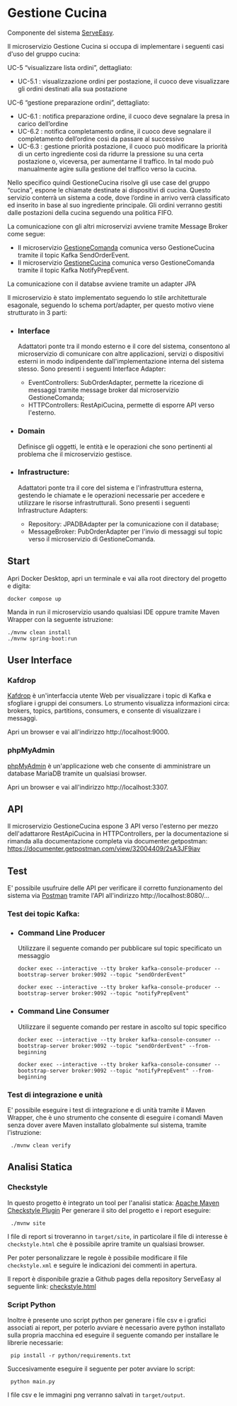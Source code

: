 # Gestione Cucina
Componente del sistema [ServeEasy](https://github.com/giorgio-hash/ServeEasy.git).

Il microservizio Gestione Cucina si occupa di implementare i seguenti casi d'uso del gruppo cucina:

UC-5 “visualizzare lista ordini”, dettagliato:
- UC-5.1 : visualizzazione ordini per postazione, il cuoco deve visualizzare gli ordini destinati alla sua postazione

UC-6 “gestione preparazione ordini”, dettagliato:
- UC-6.1 : notifica preparazione ordine, il cuoco deve segnalare la presa in carico dell’ordine
- UC-6.2 : notifica completamento ordine, il cuoco deve segnalare il completamento dell’ordine così da passare al successivo
- UC-6.3 : gestione priorità postazione, il cuoco può modificare la priorità di un certo ingrediente così da ridurre la pressione su una certa postazione o, viceversa, per aumentarne il traffico. In tal modo può manualmente agire sulla gestione del traffico verso la cucina.

Nello specifico quindi GestioneCucina risolve gli use case del gruppo “cucina”, espone le chiamate destinate ai 
dispositivi di cucina. Questo servizio conterrà un sistema a code, dove l’ordine in arrivo verrà classificato ed 
inserito in base al suo ingrediente principale. Gli ordini verranno gestiti dalle postazioni della cucina 
seguendo una politica FIFO.

La comunicazione con gli altri microservizi avviene tramite Message Broker come segue:
- Il microservizio [GestioneComanda](https://github.com/giorgio-hash/GestioneComanda) comunica verso GestioneCucina tramite il topic Kafka SendOrderEvent.
- Il microservizio [GestioneCucina](https://github.com/giorgio-hash/GestioneCucina) comunica verso GestioneComanda tramite il topic Kafka NotifyPrepEvent.

La comunicazione con il databse avviene tramite un adapter JPA

Il microservizio è stato implementato seguendo lo stile architetturale esagonale, seguendo lo schema port/adapter,
per questo motivo viene strutturato in 3 parti:

- ### Interface
    Adattatori ponte tra il mondo esterno e il core del sistema, consentono al microservizio di comunicare con altre applicazioni, servizi o dispositivi esterni in modo indipendente dall'implementazione interna del sistema stesso. Sono presenti i seguenti Interface Adapter:
    - EventControllers: SubOrderAdapter, permette la ricezione di messaggi tramite message broker dal microservizio GestioneComanda;
    - HTTPControllers: RestApiCucina, permette di esporre API verso l'esterno.

- ### Domain
  Definisce gli oggetti, le entità e le operazioni che sono pertinenti al problema che il microservizio gestisce.

- ### Infrastructure:
  Adattatori ponte tra il core del sistema e l'infrastruttura esterna, gestendo le chiamate e le operazioni necessarie per accedere e utilizzare le risorse infrastrutturali.     Sono presenti i seguenti Infrastructure Adapters:
    - Repository: JPADBAdapter per la comunicazione con il database;
    - MessageBroker: PubOrderAdapter per l'invio di messaggi sul topic verso il microservizio di GestioneComanda.

## Start
Apri Docker Desktop, apri un terminale e vai alla root directory del progetto e digita:
```shell
docker compose up
```
Manda in run il microservizio usando qualsiasi IDE oppure tramite Maven Wrapper con la seguente istruzione:
```shell
./mvnw clean install
./mvnw spring-boot:run
```

## User Interface

### Kafdrop
[Kafdrop](https://github.com/obsidiandynamics/kafdrop) è un'interfaccia utente Web per visualizzare i topic di Kafka
e sfogliare i gruppi dei consumers.
Lo strumento visualizza informazioni circa: brokers, topics, partitions, consumers, e consente di visualizzare i messaggi.

Apri un browser e vai all'indirizzo http://localhost:9000.

### phpMyAdmin
[phpMyAdmin](https://www.phpmyadmin.net/) è un'applicazione web che consente di amministrare un database MariaDB tramite un qualsiasi browser.

Apri un browser e vai all'indirizzo http://localhost:3307.

## API
Il microservizio GestioneCucina espone 3 API verso l'esterno per mezzo dell'adattarore RestApiCucina in HTTPControllers, 
per la documentazione si rimanda alla documentazione completa via documenter.getpostman: https://documenter.getpostman.com/view/32004409/2sA3JF9iav

## Test
E' possibile usufruire delle API per verificare il corretto funzionamento del sistema
via [Postman](https://web.postman.co//) tramite l'API all'indirizzo http://localhost:8080/...

### Test dei topic Kafka:
- ### Command Line Producer
    Utilizzare il seguente comando per pubblicare sul topic specificato un messaggio
    ```shell
    docker exec --interactive --tty broker kafka-console-producer --bootstrap-server broker:9092 --topic "sendOrderEvent"
    ```
    ```shell
    docker exec --interactive --tty broker kafka-console-producer --bootstrap-server broker:9092 --topic "notifyPrepEvent"
    ```

- ### Command Line Consumer
    Utilizzare il seguente comando per restare in ascolto sul topic specifico
    ```shell
    docker exec --interactive --tty broker kafka-console-consumer --bootstrap-server broker:9092 --topic "sendOrderEvent" --from-beginning
    ```
    ```shell
    docker exec --interactive --tty broker kafka-console-consumer --bootstrap-server broker:9092 --topic "notifyPrepEvent" --from-beginning
    ```
### Test di integrazione e unità
E' possibile eseguire i test di integrazione e di unità tramite il Maven Wrapper, che è uno strumento che consente di eseguire i comandi Maven senza dover avere Maven installato globalmente sul sistema, tramite l'istruzione:
```shell
 ./mvnw clean verify
 ```

## Analisi Statica
### Checkstyle
In questo progetto è integrato un tool per l'analisi statica:
[Apache Maven Checkstyle Plugin](https://maven.apache.org/plugins/maven-checkstyle-plugin/index.html)
Per generare il sito del progetto e i report eseguire:
```shell
 ./mvnw site
 ```
I file di report si troveranno in ```target/site```, in particolare il file di interesse è
```checkstyle.html``` che è possibile aprire tramite un qualsiasi browser.

Per poter personalizzare le regole è possibile modificare il file ```checkstyle.xml``` e seguire le indicazioni
dei commenti in apertura.

Il report è disponibile grazie a Github pages della repository ServeEasy al seguente link: [checkstyle.html](https://giorgio-hash.github.io/ServeEasy/Report/GestioneCucina/site/checkstyle.html)

### Script Python
Inoltre è presente uno script python per generare i file csv e i grafici associati ai report, per poterlo avviare
è necessario avere python installato sulla propria macchina ed eseguire il seguente comando
per installare le librerie necessarie:
```shell
 pip install -r python/requirements.txt
 ```
Succesivamente eseguire il seguente per poter avviare lo script:
```shell
 python main.py
 ```
I file csv e le immagini png verranno salvati in ```target/output```.
